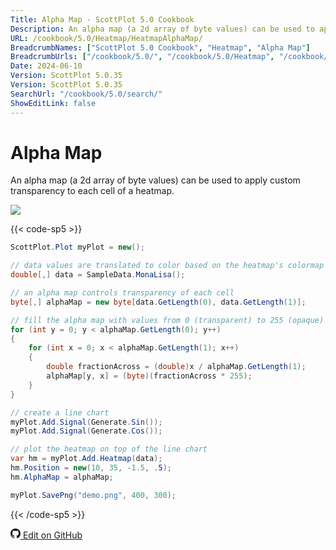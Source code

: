 ```yaml
---
Title: Alpha Map - ScottPlot 5.0 Cookbook
Description: An alpha map (a 2d array of byte values) can be used to apply custom transparency to each cell of a heatmap.
URL: /cookbook/5.0/Heatmap/HeatmapAlphaMap/
BreadcrumbNames: ["ScottPlot 5.0 Cookbook", "Heatmap", "Alpha Map"]
BreadcrumbUrls: ["/cookbook/5.0/", "/cookbook/5.0/Heatmap", "/cookbook/5.0/Heatmap/HeatmapAlphaMap"]
Date: 2024-06-10
Version: ScottPlot 5.0.35
Version: ScottPlot 5.0.35
SearchUrl: "/cookbook/5.0/search/"
ShowEditLink: false
---
```


# Alpha Map


An alpha map (a 2d array of byte values) can be used to apply custom transparency to each cell of a heatmap.

[![](/cookbook/5.0/images/HeatmapAlphaMap.png?240610190353)](/cookbook/5.0/images/HeatmapAlphaMap.png?240610190353)

{{< code-sp5 >}}

```cs
ScottPlot.Plot myPlot = new();

// data values are translated to color based on the heatmap's colormap
double[,] data = SampleData.MonaLisa();

// an alpha map controls transparency of each cell
byte[,] alphaMap = new byte[data.GetLength(0), data.GetLength(1)];

// fill the alpha map with values from 0 (transparent) to 255 (opaque)
for (int y = 0; y < alphaMap.GetLength(0); y++)
{
    for (int x = 0; x < alphaMap.GetLength(1); x++)
    {
        double fractionAcross = (double)x / alphaMap.GetLength(1);
        alphaMap[y, x] = (byte)(fractionAcross * 255);
    }
}

// create a line chart
myPlot.Add.Signal(Generate.Sin());
myPlot.Add.Signal(Generate.Cos());

// plot the heatmap on top of the line chart
var hm = myPlot.Add.Heatmap(data);
hm.Position = new(10, 35, -1.5, .5);
hm.AlphaMap = alphaMap;

myPlot.SavePng("demo.png", 400, 300);

```

{{< /code-sp5 >}}

<a href='https://github.com/ScottPlot/ScottPlot/blob/main/src/ScottPlot5/ScottPlot5%20Cookbook/Recipes/PlotTypes/Heatmap.cs'><svg xmlns="http://www.w3.org/2000/svg" width="16" height="16" fill="currentColor" class="mb-1 bi bi-github" viewBox="0 0 16 16">
  <path d="M8 0C3.58 0 0 3.58 0 8c0 3.54 2.29 6.53 5.47 7.59.4.07.55-.17.55-.38 0-.19-.01-.82-.01-1.49-2.01.37-2.53-.49-2.69-.94-.09-.23-.48-.94-.82-1.13-.28-.15-.68-.52-.01-.53.63-.01 1.08.58 1.23.82.72 1.21 1.87.87 2.33.66.07-.52.28-.87.51-1.07-1.78-.2-3.64-.89-3.64-3.95 0-.87.31-1.59.82-2.15-.08-.2-.36-1.02.08-2.12 0 0 .67-.21 2.2.82.64-.18 1.32-.27 2-.27s1.36.09 2 .27c1.53-1.04 2.2-.82 2.2-.82.44 1.1.16 1.92.08 2.12.51.56.82 1.27.82 2.15 0 3.07-1.87 3.75-3.65 3.95.29.25.54.73.54 1.48 0 1.07-.01 1.93-.01 2.2 0 .21.15.46.55.38A8.01 8.01 0 0 0 16 8c0-4.42-3.58-8-8-8"/>
</svg> Edit on GitHub</a>

